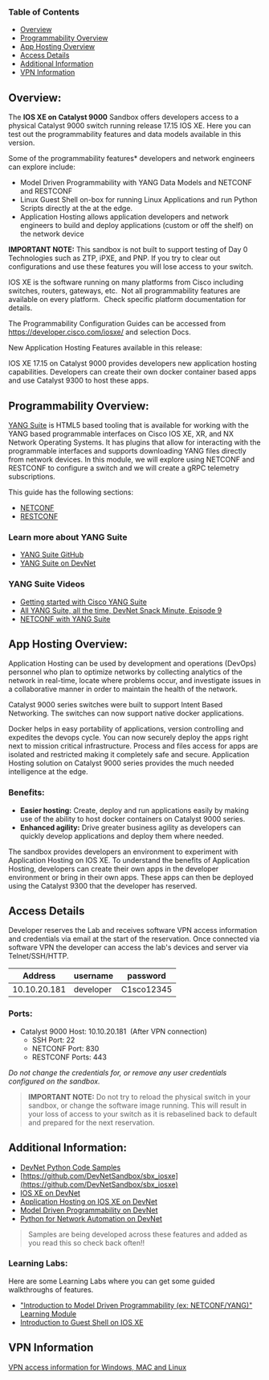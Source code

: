 ### Table of Contents
- [Overview](#overview)
- [Programmability Overview](#programmability-overview)
- [App Hosting Overview](#app-hosting-overview)
- [Access Details](#access-details)
- [Additional Information](#additional-information)
- [VPN Information](#vpn-information)



## Overview:

The **IOS XE on Catalyst 9000** Sandbox offers developers access to a physical Catalyst 9000 switch running release 17.15 IOS XE.  Here you can test out the programmability features and data models available in this version. 


Some of the programmability features* developers and network engineers can explore include:  

*   Model Driven Programmability with YANG Data Models and NETCONF and RESTCONF
*   Linux Guest Shell on-box for running Linux Applications and run Python Scripts directly at the at the edge.
*   Application Hosting allows application developers and network engineers to build and deploy applications (custom or off the shelf) on the network device

**IMPORTANT NOTE:** This sandbox is not built to support testing of Day 0 Technologies such as ZTP, iPXE, and PNP.  If you try to clear out configurations and use these features you will lose access to your switch.  

IOS XE is the software running on many platforms from Cisco including switches, routers, gateways, etc.  Not all programmability features are available on every platform.  Check specific platform documentation for details.

The Programmability Configuration Guides can be accessed from https://developer.cisco.com/iosxe/ and selection Docs.


New Application Hosting Features available in this release:  

IOS XE 17.15 on Catalyst 9000 provides developers new application hosting capabilities. Developers can create their own docker container based apps and use Catalyst 9300 to host these apps.

## Programmability Overview:
[YANG Suite](https://github.com/CiscoDevNet/yangsuite) is HTML5 based tooling that is available for working with the YANG based programmable interfaces on Cisco IOS XE, XR, and NX Network Operating Systems. It has plugins that allow for interacting with the programmable interfaces and supports downloading YANG files directly from network devices. In this module, we will explore using NETCONF and RESTCONF to configure a switch and we will create a gRPC telemetry subscriptions.

This guide has the following sections:
- [NETCONF](https://github.com/CiscoDevNet/yangsuite/blob/main/examples/NETCONF.md)
- [RESTCONF](https://github.com/CiscoDevNet/yangsuite/blob/main/examples/RESTCONF.md)

### Learn more about YANG Suite
- [YANG Suite GitHub](https://github.com/CiscoDevNet/yangsuite)
- [YANG Suite on DevNet](https://developer.cisco.com/yangsuite/)

### YANG Suite Videos
- [Getting started with Cisco YANG Suite](https://youtu.be/smrhjL5Ayz0)
- [All YANG Suite, all the time, DevNet Snack Minute, Episode 9](https://www.youtube.com/watch?v=3zmNDfn8b38)
- [NETCONF with YANG Suite](https://www.youtube.com/watch?v=dTun33611JA)

## App Hosting Overview:

Application Hosting can be used by development and operations (DevOps) personnel who plan to optimize networks by collecting analytics of the network in real-time, locate where problems occur, and investigate issues in a collaborative manner in order to maintain the health of the network.

Catalyst 9000 series switches were built to support Intent Based Networking. The switches can now support native docker applications. 

Docker helps in easy portability of applications, version controlling and expedites the devops cycle. You can now securely deploy the apps right next to mission critical infrastructure. Process and files access for apps are isolated and restricted making it completely safe and secure. Application Hosting solution on Catalyst 9000 series provides the much needed intelligence at the edge.

###  Benefits:

* **Easier hosting:** Create, deploy and run applications easily by making use of the ability to host docker containers on Catalyst 9000 series.
* **Enhanced agility:** Drive greater business agility as developers can quickly develop applications and deploy them where needed.

The sandbox provides developers an environment to experiment with Application Hosting on IOS XE. To understand the benefits of Application Hosting, developers can create their own apps in the developer environment or bring in their own apps. These apps can then be deployed using the Catalyst 9300 that the developer has reserved.

## Access Details
Developer reserves the Lab and receives software VPN access information and credentials via email at the start of the reservation. Once connected via software VPN the developer can access the lab's devices and server via Telnet/SSH/HTTP.

| Address | username | password  |
| --- | --- | ---  |
| 10.10.20.181 | developer | C1sco12345 |

### Ports:

* Catalyst 9000 Host: 10.10.20.181  (After VPN connection)  
	* SSH Port: 22  
	* NETCONF Port: 830  
	* RESTCONF Ports: 443  

*Do not change the credentials for, or remove any user credentials configured on the sandbox.*

> **IMPORTANT NOTE:** Do not try to reload the physical switch in your sandbox, or change the software image running.  This will result in your loss of access to your switch as it is rebaselined back to default and prepared for the next reservation.

## Additional Information:

* [DevNet Python Code Samples](https://github.com/CiscoDevNet/python_code_samples_network)  
* [https://github.com/DevNetSandbox/sbx_iosxe](https://github.com/DevNetSandbox/sbx_iosxe)  
*   [IOS XE on DevNet](https://developer.cisco.com/site/ios-xe/)
*   [Application Hosting on IOS XE on DevNet](https://developer.cisco.com/app-hosting/)
*   [Model Driven Programmability on DevNet](https://developer.cisco.com/site/standard-network-devices/)
*   [Python for Network Automation on DevNet](https://developer.cisco.com/site/python/)

> Samples are being developed across these features and added as you read this so check back often!!  


### Learning Labs:
Here are some Learning Labs where you can get some guided walkthroughs of features.  

* ["Introduction to Model Driven Programmability (ex: NETCONF/YANG)" Learning Module](https://learninglabs.cisco.com/modules/intro-device-level-interfaces)
* [Introduction to Guest Shell on IOS XE](https://learninglabs.cisco.com/modules/net_app_hosting)


## VPN Information

[VPN access information for Windows, MAC and Linux](https://developer.cisco.com/docs/sandbox/#!getting-started/sandbox-vpn-info)